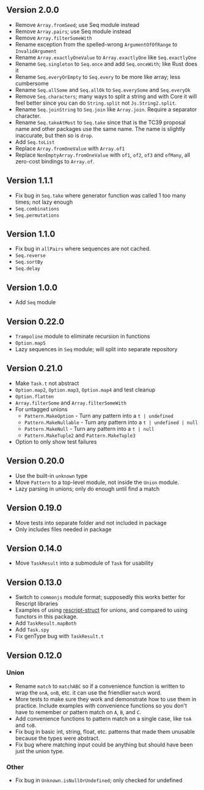 ## Version 2.0.0

- Remove `Array.fromSeed`; use Seq module instead
- Remove `Array.pairs`; use Seq module instead
- Remove `Array.filterSomeWith`
- Rename exception from the spelled-wrong `ArgumentOfOfRange` to `InvalidArgument`
- Rename `Array.exactlyOneValue` to `Array.exactlyOne` like `Seq.exactlyOne`
- Rename `Seq.singleton` to `Seq.once` and add `Seq.onceWith`; like Rust does it
- Rename `Seq.everyOrEmpty` to `Seq.every` to be more like array; less cumbersome
- Rename `Seq.allSome` and `Seq.allOk` to `Seq.everySome` and `Seq.everyOk`
- Remove `Seq.characters`; many ways to split a string and with Core it will feel better since you can do `String.split` not `Js.String2.split`.
- Rename `Seq.joinString` to `Seq.join` like `Array.join`. Require a separator character.
- Rename `Seq.takeAtMost` to `Seq.take` since that is the TC39 proposal name and other packages use the same name. The name is slightly inaccurate, but then so is `drop`.
- Add `Seq.toList`
- Replace `Array.fromOneValue` with `Array.of1`
- Replace `NonEmptyArray.fromOneValue` with `of1`, `of2`, `of3` and `ofMany`, all zero-cost bindings to `Array.of`.

## Version 1.1.1

- Fix bug in `Seq.take` where generator function was called 1 too many times; not lazy enough
- `Seq.combinations`
- `Seq.permutations`

## Version 1.1.0

- Fix bug in `allPairs` where sequences are not cached.
- `Seq.reverse`
- `Seq.sortBy`
- `Seq.delay`

## Version 1.0.0

- Add `Seq` module

## Version 0.22.0

- `Trampoline` module to eliminate recursion in functions
- `Option.map5`
- Lazy sequences in `Seq` module; will split into separate repository

## Version 0.21.0

- Make `Task.t` not abstract
- `Option.map2`, `Option.map3`, `Option.map4` and test cleanup
- `Option.flatten`
- `Array.filterSome` and `Array.filterSomeWith`
- For untagged unions
  - `Pattern.MakeOption` - Turn any pattern into a `t | undefined`
  - `Pattern.MakeNullable` - Turn any pattern into a `t | undefined | null`
  - `Pattern.MakeNull` - Turn any pattern into a `t | null`
  - `Pattern.MakeTuple2` and `Pattern.MakeTuple3`
- Option to only show test failures

## Version 0.20.0

- Use the built-in `unknown` type
- Move `Pattern` to a top-level module, not inside the `Union` module.
- Lazy parsing in unions; only do enough until find a match

## Version 0.19.0

- Move tests into separate folder and not included in package
- Only includes files needed in package

## Version 0.14.0

- Move `TaskResult` into a submodule of `Task` for usability

## Version 0.13.0

- Switch to `commonjs` module format; supposedly this works better for Rescript libraries
- Examples of using [rescript-struct](https://github.com/DZakh/rescript-struct) for unions, and compared to using functors in this package.
- Add `TaskResult.mapBoth`
- Add `Task.spy`
- Fix genType bug with `TaskResult.t`

## Version 0.12.0

### Union

- Rename `match` to `matchABC` so if a convenience function is written to wrap the `onA`, `onB`, etc. it can use the friendlier `match` word.
- More tests to make sure they work and demonstrate how to use them in practice. Include examples with convenience functions so you don't have to remember or pattern match on `A`, `B`, and `C`.
- Add convenience functions to pattern match on a single case, like `toA` and `toB`.
- Fix bug in basic int, string, float, etc. patterns that made them unusable because the types were abstract.
- Fix bug where matching input could be anything but should have been just the union type.

### Other

- Fix bug in `Unknown.isNullOrUndefined`; only checked for undefined

